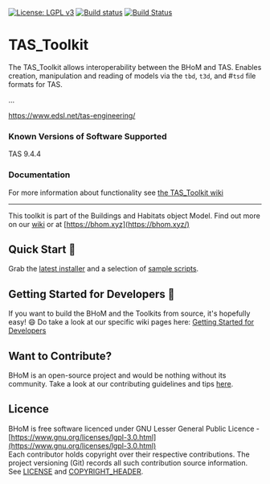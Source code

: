 [![License: LGPL v3](https://img.shields.io/badge/License-LGPL%20v3-blue.svg)](https://www.gnu.org/licenses/lgpl-3.0) [![Build status](https://ci.appveyor.com/api/projects/status/kjd08hc858xe3tbp/branch/master?svg=true)](https://ci.appveyor.com/api/projects/status/tas_toolkit/branch/master) [![Build Status](https://dev.azure.com/BHoMBot/BHoM/_apis/build/status/TAS_Toolkit/TAS_Toolkit.CheckCore?branchName=master)](https://dev.azure.com/BHoMBot/BHoM/_build/latest?definitionId=87&branchName=master)

# TAS_Toolkit 

The TAS_Toolkit allows interoperability between the BHoM and TAS. Enables creation, manipulation and reading of models via the `tbd`, `t3d`, and #`tsd` file formats for TAS.

...

https://www.edsl.net/tas-engineering/

### Known Versions of Software Supported
TAS 9.4.4

### Documentation
For more information about functionality see [the TAS_Toolkit wiki](https://github.com/BHoM/TAS_Toolkit/wiki)

---
This toolkit is part of the Buildings and Habitats object Model. Find out more on our [wiki](https://github.com/BHoM/documentation/wiki) or at [https://bhom.xyz](https://bhom.xyz/)

## Quick Start 🚀 

Grab the [latest installer](https://bhom.xyz/) and a selection of [sample scripts](https://github.com/BHoM/samples).


## Getting Started for Developers 🤖 

If you want to build the BHoM and the Toolkits from source, it's hopefully easy! 😄 
Do take a look at our specific wiki pages here: [Getting Started for Developers](https://bhom.xyz/documentation/Guides-and-Tutorials/Coding-with-BHoM/)


## Want to Contribute? ##

BHoM is an open-source project and would be nothing without its community. Take a look at our contributing guidelines and tips [here](https://github.com/BHoM/BHoM/blob/main/CONTRIBUTING.md).


## Licence ##

BHoM is free software licenced under GNU Lesser General Public Licence - [https://www.gnu.org/licenses/lgpl-3.0.html](https://www.gnu.org/licenses/lgpl-3.0.html)  
Each contributor holds copyright over their respective contributions.
The project versioning (Git) records all such contribution source information.
See [LICENSE](https://github.com/BHoM/BHoM/blob/main/LICENSE) and [COPYRIGHT_HEADER](https://github.com/BHoM/BHoM/blob/main/COPYRIGHT_HEADER.txt).
